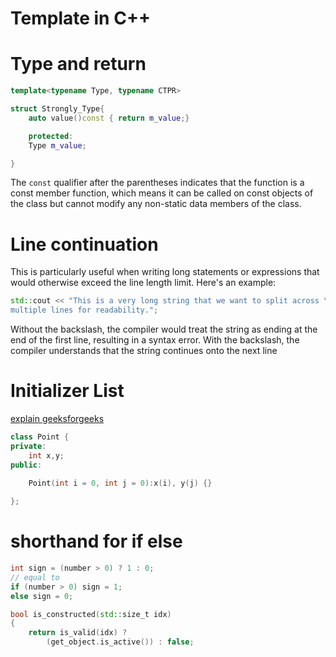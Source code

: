 # Template in C++

# Type and return
```cpp
template<typename Type, typename CTPR>

struct Strongly_Type{
    auto value()const { return m_value;}

    protected:
    Type m_value;

}
```
The `const` qualifier after the parentheses indicates that the function is a const member function, which means it can be called on const objects of the class but cannot modify any non-static data members of the class.


# Line continuation
This is particularly useful when writing long statements or expressions that would otherwise exceed the line length limit. Here's an example:
```cpp
std::cout << "This is a very long string that we want to split across \
multiple lines for readability.";
```
Without the backslash, the compiler would treat the string as ending at the end of the first line, resulting in a syntax error. With the backslash, the compiler understands that the string continues onto the next line

# Initializer List

[explain geeksforgeeks](https://www.geeksforgeeks.org/when-do-we-use-initializer-list-in-c/)

```cpp
class Point {
private:
    int x,y;
public:

    Point(int i = 0, int j = 0):x(i), y(j) {}
    
};


```

# shorthand for if else

```cpp
int sign = (number > 0) ? 1 : 0;
// equal to
if (number > 0) sign = 1;
else sign = 0; 

```

```cpp
bool is_constructed(std::size_t idx)
{
	return is_valid(idx) ? 
		(get_object.is_active()) : false;
```
